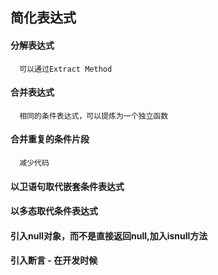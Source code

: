 ## 简化表达式
   
####  分解表达式
      可以通过Extract Method
      
####  合并表达式
      相同的条件表达式，可以提炼为一个独立函数      
      
####  合并重复的条件片段
      减少代码

####  以卫语句取代嵌套条件表达式
            
####  以多态取代条件表达式    

####  引入null对象，而不是直接返回null,加入isnull方法

####  引入断言 - 在开发时候        
